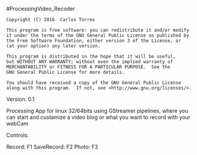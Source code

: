 #ProcessingVideo_Recoder


    Copyright (C) 2016  Carlos Torres
    
    This program is free software: you can redistribute it and/or modify
    it under the terms of the GNU General Public License as published by
    the Free Software Foundation, either version 3 of the License, or
    (at your option) any later version.

    This program is distributed in the hope that it will be useful,
    but WITHOUT ANY WARRANTY; without even the implied warranty of
    MERCHANTABILITY or FITNESS FOR A PARTICULAR PURPOSE.  See the
    GNU General Public License for more details.

    You should have received a copy of the GNU General Public License
    along with this program.  If not, see <http://www.gnu.org/licenses/>.  
 Version: 0.1

Processing App for linux 32/64bits using GStreamer pipelines, where you can start and custamize a video blog or what you want to record with your webCam

Controls: 

 Record: F1 
 SaveRecord: F2 
 Photo: F3 
